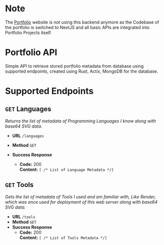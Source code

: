 # Note
The [Portfolio](https://vikalpg.in) website is not using this backend anymore as the Codebase of the portfolio is switched to NextJS and all basic APIs are integrated into Portfolio Projects itself.

# Portfolio API
Simple API to retrieve stored portfolio metadata from database using supported endpoints, created using Rust, Actix, MongoDB for the database.

# Supported Endpoints

## `GET` Languages

_Returns the list of metadata of Programming Languages I know along with base64 SVG data._

- **URL**
  `/languages`

- **Method**
  `GET`
- **Success Response**
  - **Code:** 200 <br />
    **Content:** `[ /* List of Language Metadata */]`

## `GET` Tools

_Gets the list of metadata of Tools I used and am familiar with, Like Render, which was once used for deployment of this web server along with base64 SVG data._

- **URL**
  `/tools`
- **Method**
  `GET`
- **Success Response**
  - **Code:** 200 <br />
    **Content:** `[ /* List of Tools Metadata */]`

<!--
## `GET` Projects

_Gets the list of metadata of Projects I made for practice and learning purposes._
* **URL**
  `/projects`

* **Method**
  `GET`

* **Success Response**
  * **Code:** 200 <br />
    **Content:** `{"status": "success", "data": {"projects": [ /* List of Projects Metadata */] }}`

* **Error Response**
  * **Code:** 500 <br />
    **Content:** `{
      "status": "failed",
      "message": "Something Went Wrong",
    }` -->
